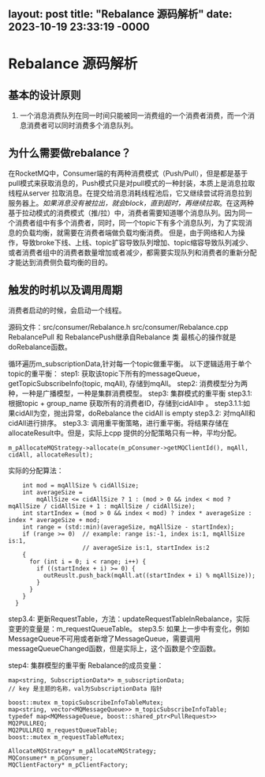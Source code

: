 layout: post
title: "Rebalance 源码解析"
date: 2023-10-19 23:33:19 -0000
---

# Rebalance 源码解析
## 基本的设计原则
1. 一个消息消费队列在同一时间只能被同一消费组的一个消费者消费，而一个消息消费者可以同时消费多个消息队列。
## 为什么需要做rebalance？
在RocketMQ中，Consumer端的有两种消费模式（Push/Pull），但是都是基于pull模式来获取消息的，Push模式只是对pull模式的一种封装，本质上是消息拉取线程从server 拉取消息。在提交给消息消耗线程池后，它又继续尝试将消息拉到服务器上。*如果消息没有被拉出，就会block，直到超时，再继续拉取*。在这两种基于拉动模式的消费模式（推/拉）中，消费者需要知道哪个消息队列。因为同一个消费者组中有多个消费者，同时，同一个topic下有多个消息队列，为了实现消息的负载均衡，就需要在消费者端做负载均衡消费。
    但是，由于网络和人为操作，导致broke下线、上线、topic扩容导致队列增加、topic缩容导致队列减少、或者消费者组中的消费者数量增加或者减少，都需要实现队列和消费者的重新分配才能达到消费侧负载均衡的目的。

## 触发的时机以及调用周期
消费者启动的时候，会启动一个线程。


源码文件：src/consumer/Rebalance.h  src/consumer/Rebalance.cpp
RebalancePull 和 RebalancePush继承自Rebalance 类
最核心的操作就是doRebalance函数。

循环遍历m_subscriptionData,针对每一个topic做重平衡。
以下逻辑适用于单个topic的重平衡：
step1: 获取该topic下所有的messageQueue，getTopicSubscribeInfo(topic, mqAll), 存储到mqAll。
step2: 消费模型分为两种，一种是广播模型，一种是集群消费模型。
step3: 集群模式的重平衡
step3.1: 根据topic + group_name 获取所有的消费者ID，存储到cidAll中 。
step3.1.1:如果cidAll为空，抛出异常，doRebalance the cidAll is empty
step3.2: 对mqAll和 cidAll进行排序。
step3.3: 调用重平衡策略，进行重平衡。将结果存储在allocateResult中。但是，实际上cpp 提供的分配策略只有一种，平均分配。
 ```
 m_pAllocateMQStrategy->allocate(m_pConsumer->getMQClientId(), mqAll, cidAll, allocateResult);
```
实际的分配算法：
```    int mqAllSize = mqAll.size();
    int mod = mqAllSize % cidAllSize;
    int averageSize =
        mqAllSize <= cidAllSize ? 1 : (mod > 0 && index < mod ? mqAllSize / cidAllSize + 1 : mqAllSize / cidAllSize);
    int startIndex = (mod > 0 && index < mod) ? index * averageSize : index * averageSize + mod;
    int range = (std::min)(averageSize, mqAllSize - startIndex);
    if (range >= 0)  // example: range is:-1, index is:1, mqAllSize is:1,
                     // averageSize is:1, startIndex is:2
    {
      for (int i = 0; i < range; i++) {
        if ((startIndex + i) >= 0) {
          outReuslt.push_back(mqAll.at((startIndex + i) % mqAllSize));
        }
      }
    }
  }
```
step3.4: 更新RequestTable，方法：updateRequestTableInRebalance，实际变更的变量是：m_requestQueueTable。
step3.5: 如果上一步中有变化，例如MessageQueue不可用或者新增了MessageQueue，需要调用messageQueueChanged函数，但是实际上，这个函数是个空函数。

step4: 集群模型的重平衡
Rebalance的成员变量：
``` 
map<string, SubscriptionData*> m_subscriptionData; 
// key 是主题的名称，val为SubscriptionData 指针

boost::mutex m_topicSubscribeInfoTableMutex;
map<string, vector<MQMessageQueue>> m_topicSubscribeInfoTable;
typedef map<MQMessageQueue, boost::shared_ptr<PullRequest>> MQ2PULLREQ;
MQ2PULLREQ m_requestQueueTable;
boost::mutex m_requestTableMutex;

AllocateMQStrategy* m_pAllocateMQStrategy;
MQConsumer* m_pConsumer;
MQClientFactory* m_pClientFactory;
```
